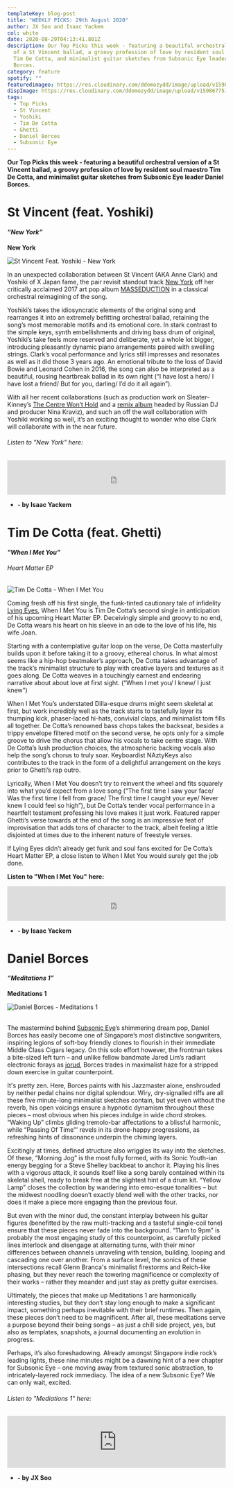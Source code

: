 ```yaml
---
templateKey: blog-post
title: "WEEKLY PICKS: 29th August 2020"
author: JX Soo and Isaac Yackem
col: white
date: 2020-08-29T04:13:41.801Z
description: Our Top Picks this week - featuring a beautiful orchestral version
  of a St Vincent ballad, a groovy profession of love by resident soul maestro
  Tim De Cotta, and minimalist guitar sketches from Subsonic Eye leader Daniel
  Borces.
category: feature
spotify: ""
featuredimageo: https://res.cloudinary.com/ddomozydd/image/upload/v1598677399/toppicksbanner_ly2eja.jpg
dispImage: https://res.cloudinary.com/ddomozydd/image/upload/v1598677516/toppickscard_gtxrkm.jpg
tags:
  - Top Picks
  - St Vincent
  - Yoshiki
  - Tim De Cotta
  - Ghetti
  - Daniel Borces
  - Subsonic Eye
---
```

**Our Top Picks this week - featuring a beautiful orchestral version of a St Vincent ballad, a groovy profession of love by resident soul maestro Tim De Cotta, and minimalist guitar sketches from Subsonic Eye leader Daniel Borces.**

# St Vincent (feat. Yoshiki)

#### ***“New York”***

**New York**

![St Vincent Feat. Yoshiki - New York](https://res.cloudinary.com/ddomozydd/image/upload/v1598674871/NewYorkYoshikiArt_bx5k2m.jpg "St Vincent Feat. Yoshiki - New York")

In an unexpected collaboration between St Vincent (AKA Anne Clark) and Yoshiki of X Japan fame, the pair revisit standout track [New York](https://open.spotify.com/track/5IXTT9RvcVupmzLTFqIInj?si=CGSvOAgVTBahSPu8LjIjOg) off her critically acclaimed 2017 art pop album [MASSEDUCTION](https://open.spotify.com/album/4RoOGpdrgfiIUyv0kLaC4e?si=1Md_PlHvTNuxjttcApiwIA) in a classical orchestral reimagining of the song.

Yoshiki’s takes the idiosyncratic elements of the original song and rearranges it into an extremely befitting orchestral ballad, retaining the song’s most memorable motifs and its emotional core. In stark contrast to the simple keys, synth embellishments and driving bass drum of original, Yoshiki’s take feels more reserved and deliberate, yet a whole lot bigger, introducing pleasantly dynamic piano arrangements paired with swelling strings. Clark’s vocal performance and lyrics still impresses and resonates as well as it did those 3 years ago. An emotional tribute to the loss of David Bowie and Leonard Cohen in 2016, the song can also be interpreted as a beautiful, rousing heartbreak ballad in its own right (“I have lost a hero/ I have lost a friend/ But for you, darling/ I’d do it all again”).

With all her recent collaborations (such as production work on Sleater-Kinney’s [The Centre Won’t Hold](https://open.spotify.com/album/6ArjrXMlLegKiAPOp34K58?si=HJ00zkEMQsiP9lkMnNyJXQ) and a [remix album](https://open.spotify.com/album/6wZqyr0yloM7DZ76mht4S1?si=HPrLmoIwR5SKzQjb61ndpA) headed by Russian DJ and producer Nina Kraviz), and such an off the wall collaboration with Yoshiki working so well, it’s an exciting thought to wonder who else Clark will collaborate with in the near future.

###### Listen to "New York" here:

<iframe src="https://open.spotify.com/embed/track/5dvJCDqqOo1k2SoQuikuVq" width="100%" height="80" frameborder="0" allowtransparency="true" allow="encrypted-media"></iframe>

* **\- by Isaac Yackem**

# Tim De Cotta (feat. Ghetti)

#### ***"When I Met You"***

###### Heart Matter EP

![Tim De Cotta - When I Met You](https://res.cloudinary.com/ddomozydd/image/upload/v1598675458/WhenIMetYouSingleArt_luqzoy.jpg "Tim De Cotta - When I Met You")

Coming fresh off his first single, the funk-tinted cautionary tale of infidelity [Lying Eyes](https://open.spotify.com/track/22IAxxTQVJicDQdVV6IhFt?si=OYLCA5eUQyKYSZQvzAB-DA), When I Met You is Tim De Cotta’s second single in anticipation of his upcoming Heart Matter EP. Deceivingly simple and groovy to no end, De Cotta wears his heart on his sleeve in an ode to the love of his life, his wife Joan.

Starting with a contemplative guitar loop on the verse, De Cotta masterfully builds upon it before taking it to a groovy, ethereal chorus. In what almost seems like a hip-hop beatmaker’s approach, De Cotta takes advantage of the track’s minimalist structure to play with creative layers and textures as it goes along. De Cotta weaves in a touchingly earnest and endearing narrative about about love at first sight. (“When I met you/ I knew/ I just knew”)

When I Met You’s understated Dilla-esque drums might seem skeletal at first, but work incredibly well as the track starts to tastefully layer its thumping kick, phaser-laced hi-hats, convivial claps, and minimalist tom fills all together. De Cotta’s renowned bass chops takes the backseat, besides a trippy envelope filtered motif on the second verse, he opts only for a simple groove to drive the chorus that allow his vocals to take centre stage. With De Cotta’s lush production choices, the atmospheric backing vocals also help the song’s chorus to truly soar. Keyboardist NAztyKeys also contributes to the track in the form of a delightful arrangement on the keys prior to Ghetti’s rap outro.

Lyrically, When I Met You doesn’t try to reinvent the wheel and fits squarely into what you’d expect from a love song (“The first time I saw your face/ Was the first time I fell from grace/ The first time I caught your eye/ Never knew I could feel so high”), but De Cotta’s tender vocal performance in a heartfelt testament professing his love makes it just work. Featured rapper Ghetti’s verse towards at the end of the song is an impressive feat of improvisation that adds tons of character to the track, albeit feeling a little disjointed at times due to the inherent nature of freestyle verses.

If Lying Eyes didn’t already get funk and soul fans excited for De Cotta’s Heart Matter EP, a close listen to When I Met You would surely get the job done.

**Listen to "When I Met You"** [](https://open.spotify.com/track/2bJbOWTa5tT9s3AiWHYVLc?si=Q__PuBVRSreKiv5wfj8PLA)[](https://open.spotify.com/track/6mvnlHczAMdRctsgfbA4tY?si=M_-wVvb9Smu_mg3kD6ntrQ)**here:**

<iframe src="https://open.spotify.com/embed/track/5FSAeIaUHhMEHUqWlROaea" width="100%" height="80" frameborder="0" allowtransparency="true" allow="encrypted-media"></iframe>

* **\- by Isaac Yackem**

# Daniel Borces

#### ***“Meditations 1”***

**Meditations 1**

![Daniel Borces - Meditations 1](https://res.cloudinary.com/ddomozydd/image/upload/bo_2px_solid_rgb:000000/v1598675096/borcesalbumart_zvnaxj.jpg "Daniel Borces - Meditations 1")

\
The mastermind behind [Subsonic Eye](https://subsoniceye.bandcamp.com/)’s shimmering dream pop, Daniel Borces has easily become one of Singapore’s most distinctive songwriters, inspiring legions of soft-boy friendly clones to flourish in their immediate Middle Class Cigars legacy. On this solo effort however, the frontman takes a bite-sized left turn – and unlike fellow bandmate Jared Lim’s radiant electronic forays as [jorud](https://jorud.bandcamp.com/), Borces trades in maximalist haze for a stripped down exercise in guitar counterpoint.

It's pretty zen. Here, Borces paints with his Jazzmaster alone, enshrouded by neither pedal chains nor digital splendour. Wiry, dry-signalled riffs are all these five minute-long minimalist sketches contain, but yet even without the reverb, his open voicings ensure a hypnotic dynamism throughout these pieces – most obvious when his pieces indulge in wide chord strokes. “Waking Up” climbs gliding tremolo-bar affectations to a blissful harmonic, while “Passing Of Time”’ revels in its drone-happy progressions, as refreshing hints of dissonance underpin the chiming layers.

Excitingly at times, defined structure also wriggles its way into the sketches. Of these, “Morning Jog” is the most fully formed, with its Sonic Youth-ian energy begging for a Steve Shelley backbeat to anchor it. Playing his lines with a vigorous attack, it sounds itself like a song barely contained within its skeletal shell, ready to break free at the slightest hint of a drum kit. “Yellow Lamp” closes the collection by wandering into emo-esque tonalities – but the midwest noodling doesn’t exactly blend well with the other tracks, nor does it make a piece more engaging than the previous four.

But even with the minor dud, the constant interplay between his guitar figures (benefitted by the raw multi-tracking and a tasteful single-coil tone) ensure that these pieces never fade into the background. “11am to 9pm” is probably the most engaging study of this counterpoint, as carefully picked lines interlock and disengage at alternating turns, with their minor differences between channels unraveling with tension, building, looping and cascading one over another. From a surface level, the sonics of these intersections recall Glenn Branca's minimalist firestorms and Reich-like phasing, but they never reach the towering magnificence or complexity of their works – rather they meander and just stay as pretty guitar exercises.

Ultimately, the pieces that make up Meditations 1 are harmonically interesting studies, but they don’t stay long enough to make a significant impact, something perhaps inevitable with their brief runtimes. Then again, these pieces don’t need to be magnificent. After all, these meditations serve a purpose beyond their being songs – as just a chill side project, yes, but also as templates, snapshots, a journal documenting an evolution in progress.

Perhaps, it’s also foreshadowing. Already amongst Singapore indie rock’s leading lights, these nine minutes might be a dawning hint of a new chapter for Subsonic Eye – one moving away from textured sonic abstraction, to intricately-layered rock immediacy. The idea of a new Subsonic Eye? We can only wait, excited.

###### Listen to "Mediations 1"[](https://open.spotify.com/track/2bJbOWTa5tT9s3AiWHYVLc?si=Q__PuBVRSreKiv5wfj8PLA) here:

<iframe style="border: 0; width: 100%; height: 120px;" src="https://bandcamp.com/EmbeddedPlayer/album=2573097330/size=large/bgcol=ffffff/linkcol=0687f5/tracklist=false/artwork=small/transparent=true/" seamless><a href="http://danielborces.bandcamp.com/album/meditations-1">Meditations 1 by Daniel Borces</a></iframe>

* **\- by JX Soo**